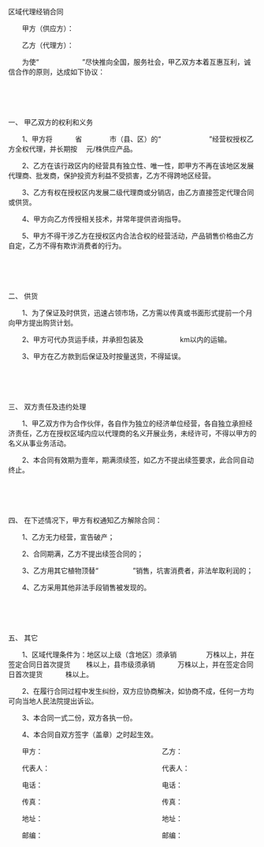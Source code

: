 



区域代理经销合同



 

　　甲方（供应方）：

　　乙方（代理方）：　　

　　为使“　　　　　　 ”尽快推向全国，服务社会，甲乙双方本着互惠互利，诚信合作的原则，达成如下协议：

　　

　　

一、
甲乙双方的权利和义务

　　1、甲方将　　　 省　　　　市（县、区）的“　　　　　　　”经营权授权乙方全权代理，并长期按　 元/株供应产品。

　　2、乙方在该行政区内的经营具有独立性、唯一性，即甲方不再在该地区发展代理商、批发商，保护投资方利益不受损害，乙方不得跨地区经营。

　　3、乙方有权在授权区内发展二级代理商或分销店，由乙方直接签定代理合同或供货。

　　4、甲方向乙方传授相关技术，并常年提供咨询指导。

　　5、甲方不得干涉乙方在授权区内合法合权的经营活动，产品销售价格由乙方自定，乙方不得有欺诈消费者的行为。

　　

　　

二、
供货

　　1、为了保证及时供货，迅速占领市场，乙方需以传真或书面形式提前一个月向甲方提出购货计划。

　　2、甲方可代办货运手续，并承担包装及　　　　　 km以内的运输。

　　3、甲方在乙方款到后保证及时按量送货，不得延误。

　　

　　

三、
双方责任及违约处理

　　1、甲乙双方作为合作伙伴，各自作为独立的经济单位经营，各自独立承担经济责任，乙方在授权区域内应以代理商的名义开展业务，未经许可，不得以甲方的名义从事业务活动。

　　2、本合同有效期为壹年，期满须续签，如乙方不提出续签要求，此合同自动终止。

　　

　　

四、
在下述情况下，甲方有权通知乙方解除合同：

　　1、乙方无力经营，宣告破产；

　　2、合同期满，乙方不提出续签合同的；

　　3、乙方用其它植物顶替“　　　　　”销售，坑害消费者，非法牟取利润的；

　　4、乙方采用其他非法手段销售被发现的。

　　

　　

五、
其它

　　1、区域代理条件为：地区以上级（含地区）须承销　　　　 万株以上，并在签定合同日首次提货　　 株以上，县市级须承销　　　 万株以上，并在签定合同日首次提货　　　 株以上。

　　2、在履行合同过程中发生纠纷，双方应协商解决，如协商不成，任何一方均可向当地人民法院提出诉讼。

　　3、本合同一式二份，双方各执一份。

　　4、本合同自双方签字（盖章）之时起生效。　　

　　甲方：　　　　　　　　　　 　　　　　　　乙方：

　　代表人：　　　　　　　　　　　　　　　　 代表人：

　　电话：　　　　　　　　　　　　　　　　　 电话：

　　传真：　　　　　　　　　　　　　　　　　 传真：

　　地址：　　　　　　　　　　　　　　　　　 地址：

　　邮编：　　　　　　　　　　　　　　　　　 邮编：
